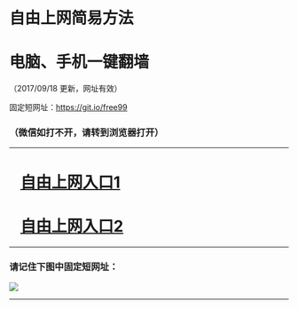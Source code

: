 ﻿# 自由上网简易方法

# 电脑、手机一键翻墙

（2017/09/18 更新，网址有效）

固定短网址：https://git.io/free99

### （微信如打不开，请转到浏览器打开）


***





# &nbsp;&nbsp; <a href="http://ft220229286.fwq-tz1005.info/fwqtz01.html?t=091800132611 " target="_blank">自由上网入口1</a>
# &nbsp;&nbsp; <a href="http://ft2192924660.fwq-tz1006.info/fwqtz02.html?t=091800118584 " target="_blank">自由上网入口2</a>
***

### 请记住下图中固定短网址：

<img src="https://s3-us-west-2.amazonaws.com/fwq-1001/yjfq-20170905okok.png" /> 


***

